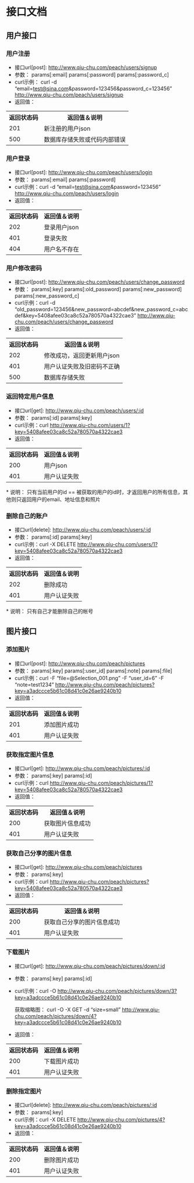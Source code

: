 # 接口文档

## 用户接口

### 用户注册

* 接口url[post]: http://www.qiu-chu.com/peach/users/signup
* 参数： params[:email] params[:password] params[:password_c]
* curl示例：
curl -d “email=test@sina.com&password=123456&password_c=123456” http://www.qiu-chu.com/peach/users/signup
* 返回值：
<table>
  <tr>
    <th>返回状态码</th><th>返回值＆说明</th>
  </tr>
  <tr>
    <td>201</td><td>新注册的用户json</td>
  </tr>
  <tr>
    <td>500</td><td>数据库存储失败或代码内部错误</td>
  </tr>
</table>

### 用户登录
* 接口url[post]: http://www.qiu-chu.com/peach/users/login
* 参数： params[:email] params[:password]
* curl示例：curl -d “email=test@sina.com&password=123456” http://www.qiu-chu.com/peach/users/login
* 返回值：
<table>
  <tr>
    <th>返回状态码</th><th>返回值＆说明</th>
  </tr>
  <tr>
    <td>202</td><td>登录用户json</td>
  </tr>
  <tr>
    <td>401</td><td>登录失败</td>
  </tr>
  <tr>
    <td>404</td><td>用户名不存在</td>
  </tr>
</table>

### 用户修改密码
* 接口url[post]: http://www.qiu-chu.com/peach/users/change_password
* 参数： params[:key] params[:old_password] params[:new_password] params[:new_password_c]
* curl示例：curl -d “old_password=123456&new_password=abcdef&new_password_c=abcdef&key=5408afee03ca8c52a780570a4322cae3” http://www.qiu-chu.com/peach/users/change_password
* 返回值：
<table>
  <tr>
    <th>返回状态码</th><th>返回值＆说明</th>
  </tr>
  <tr>
    <td>202</td><td>修改成功，返回更新用户json</td>
  </tr>
  <tr>
    <td>401</td><td>用户认证失败及旧密码不正确</td>
  </tr>
  <tr>
    <td>500</td><td>数据库存储失败</td>
  </tr>
</table>

### 返回特定用户信息
* 接口url[get]: http://www.qiu-chu.com/peach/users/:id
* 参数： params[:id] params[:key]
* curl示例：curl http://www.qiu-chu.com/users/1?key=5408afee03ca8c52a780570a4322cae3
* 返回值：
<table>
  <tr>
    <th>返回状态码</th><th>返回值＆说明</th>
  </tr>
  <tr>
    <td>200</td><td>用户json</td>
  </tr>
  <tr>
    <td>401</td><td>用户认证失败</td>
  </tr>
</table>
* 说明：
只有当前用户的id == 被获取的用户的id时，才返回用户的所有信息，其他则只返回用户的email、地址信息和照片

### 删除自己的账户
* 接口url[delete]: http://www.qiu-chu.com/peach/users/:id
* 参数： params[:id] params[:key]
* curl示例：curl -X DELETE http://www.qiu-chu.com/users/1?key=5408afee03ca8c52a780570a4322cae3
* 返回值：
<table>
  <tr>
    <th>返回状态码</th><th>返回值＆说明</th>
  </tr>
  <tr>
    <td>202</td><td>删除成功</td>
  </tr>
  <tr>
    <td>401</td><td>用户认证失败</td>
  </tr>
</table>
* 说明：
只有自己才能删除自己的帐号

## 图片接口

### 添加图片
* 接口url[post]: http://www.qiu-chu.com/peach/pictures
* 参数： params[:key] params[:user_id] params[:note] params[:file]
* curl示例：curl -F “file=@Selection_001.png” -F “user_id=6” -F “note=test1234” http://www.qiu-chu.com/peach/pictures?key=a3adccce5b61c08d41c0e26ae9240b10
* 返回值：
<table>
  <tr>
    <th>返回状态码</th><th>返回值＆说明</th>
  </tr>
  <tr>
    <td>201</td><td>添加图片成功</td>
  </tr>
  <tr>
    <td>401</td><td>用户认证失败</td>
  </tr>
</table>

### 获取指定图片信息
* 接口url[get]: http://www.qiu-chu.com/peach/pictures/:id
* 参数： params[:key] params[:id]
* curl示例：curl http://www.qiu-chu.com/peach/pictures/1?key=5408afee03ca8c52a780570a4322cae3
* 返回值：
<table>
  <tr>
    <th>返回状态码</th><th>返回值＆说明</th>
  </tr>
  <tr>
    <td>200</td><td>获取图片信息成功</td>
  </tr>
  <tr>
    <td>401</td><td>用户认证失败</td>
  </tr>
</table>

### 获取自己分享的图片信息
* 接口url[get]: http://www.qiu-chu.com/peach/pictures
* 参数： params[:key]
* curl示例：curl http://www.qiu-chu.com/peach/pictures?key=5408afee03ca8c52a780570a4322cae3
* 返回值：
<table>
  <tr>
    <th>返回状态码</th><th>返回值＆说明</th>
  </tr>
  <tr>
    <td>200</td><td>获取自己分享的图片信息成功</td>
  </tr>
  <tr>
    <td>401</td><td>用户认证失败</td>
  </tr>
</table>

### 下载图片
* 接口url[get]: http://www.qiu-chu.com/peach/pictures/down/:id
* 参数： params[:key] params[:id]
* curl示例：curl -O http://www.qiu-chu.com/peach/pictures/down/3?key=a3adccce5b61c08d41c0e26ae9240b10 

  获取缩略图： curl -O -X GET -d “size=small” http://www.qiu-chu.com/peach/pictures/down/4?key=a3adccce5b61c08d41c0e26ae9240b10
* 返回值：
<table>
  <tr>
    <th>返回状态码</th><th>返回值＆说明</th>
  </tr>
  <tr>
    <td>200</td><td>下载图片成功</td>
  </tr>
  <tr>
    <td>401</td><td>用户认证失败</td>
  </tr>
</table>

### 删除指定图片
* 接口url[delete]: http://www.qiu-chu.com/peach/pictures/:id
* 参数： params[:key]
* curl示例：curl -X DELETE http://www.qiu-chu.com/pictures/4?key=a3adccce5b61c08d41c0e26ae9240b10
* 返回值：
<table>
  <tr>
    <th>返回状态码</th><th>返回值＆说明</th>
  </tr>
  <tr>
    <td>200</td><td>删除图片成功</td>
  </tr>
  <tr>
    <td>401</td><td>用户认证失败</td>
  </tr>
</table>

